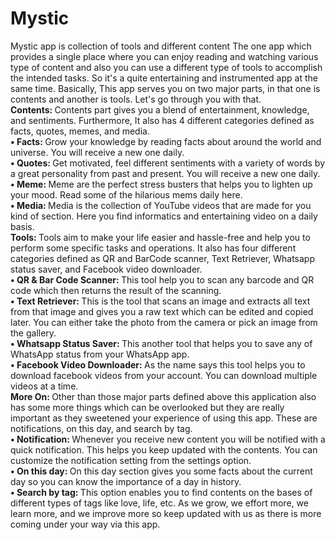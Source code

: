 # Mystic
Mystic app is collection of tools and different content
The one app which provides a single place where you can enjoy reading and watching various type of content and also you can use a different type of tools to accomplish the intended tasks. So it's a quite entertaining and instrumented app at the same time.
Basically, This app serves you on two major parts, in that one is contents and another is tools.
Let's go through you with that.
<br><b>Contents: </b> Contents part gives you a blend of entertainment, knowledge, and sentiments. Furthermore, It also has 4 different categories defined as facts, quotes, memes, and media.
<br><b>• Facts: </b> Grow your knowledge by reading facts about around the world and universe. You will receive a new one daily.
<br><b>• Quotes: </b> Get motivated, feel different sentiments with a variety of words by a great personality from past and present. You will receive a new one daily.
<br><b>• Meme: </b>  Meme are the perfect stress busters that helps you to lighten up your mood. Read some of the hilarious mems daily here. 
<br><b>• Media: </b> Media is the collection of YouTube videos that are made for you kind of section. Here you find informatics and entertaining video on a daily basis.
<br><b>Tools: </b> Tools aim to make your life easier and hassle-free and help you to perform some specific tasks and operations. It also has four different categories defined as QR and BarCode scanner, Text Retriever, Whatsapp status saver, and Facebook video downloader.
<br><b>• QR & Bar Code Scanner: </b>  This tool help you to scan any barcode and QR code which then returns the result of the scanning.
<br><b>• Text Retriever: </b> This is the tool that scans an image and extracts all text from that image and gives you a raw text which can be edited and copied later. You can either take the photo from the camera or pick an image from the gallery.
<br><b>• Whatsapp Status Saver: </b>  This another tool that helps you to save any of WhatsApp status from your WhatsApp app.
<br><b>• Facebook Video Downloader: </b> As the name says this tool helps you to download facebook videos from your account. You can download multiple videos at a time.
<br><b>More On: </b> Other than those major parts defined above this application also has some more things which can be overlooked but they are really important as they sweetened your experience of using this app. These are notifications, on this day, and search by tag.
<br><b>• Notification: </b> Whenever you receive new content you will be notified with a quick notification. This helps you keep updated with the contents. You can customize the notification setting from the settings option.
<br><b>• On this day: </b> On this day section gives you some facts about the current day so you can know the importance of a day in history.
<br><b>• Search by tag: </b> This option enables you to find contents on the bases of different types of tags like love, life, etc. 
As we grow, we effort more, we learn more, and we improve more so keep updated with us as there is more coming under your way via this app.
